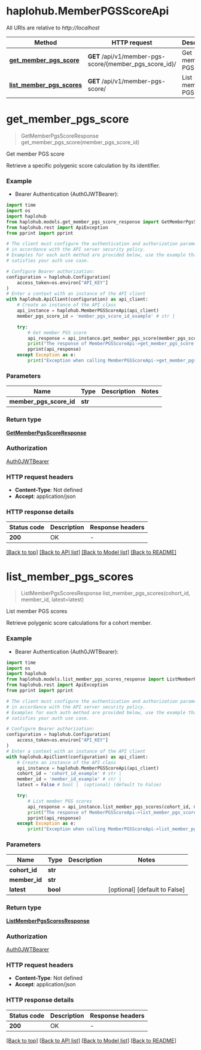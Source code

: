 # haplohub.MemberPGSScoreApi

All URIs are relative to *http://localhost*

Method | HTTP request | Description
------------- | ------------- | -------------
[**get_member_pgs_score**](MemberPGSScoreApi.md#get_member_pgs_score) | **GET** /api/v1/member-pgs-score/{member_pgs_score_id}/ | Get member PGS score
[**list_member_pgs_scores**](MemberPGSScoreApi.md#list_member_pgs_scores) | **GET** /api/v1/member-pgs-score/ | List member PGS scores


# **get_member_pgs_score**
> GetMemberPgsScoreResponse get_member_pgs_score(member_pgs_score_id)

Get member PGS score

Retrieve a specific polygenic score calculation by its identifier.

### Example

* Bearer Authentication (Auth0JWTBearer):
```python
import time
import os
import haplohub
from haplohub.models.get_member_pgs_score_response import GetMemberPgsScoreResponse
from haplohub.rest import ApiException
from pprint import pprint

# The client must configure the authentication and authorization parameters
# in accordance with the API server security policy.
# Examples for each auth method are provided below, use the example that
# satisfies your auth use case.

# Configure Bearer authorization: 
configuration = haplohub.Configuration(
    access_token=os.environ["API_KEY"]
)
# Enter a context with an instance of the API client
with haplohub.ApiClient(configuration) as api_client:
    # Create an instance of the API class
    api_instance = haplohub.MemberPGSScoreApi(api_client)
    member_pgs_score_id = 'member_pgs_score_id_example' # str | 

    try:
        # Get member PGS score
        api_response = api_instance.get_member_pgs_score(member_pgs_score_id)
        print("The response of MemberPGSScoreApi->get_member_pgs_score:\n")
        pprint(api_response)
    except Exception as e:
        print("Exception when calling MemberPGSScoreApi->get_member_pgs_score: %s\n" % e)
```


### Parameters

Name | Type | Description  | Notes
------------- | ------------- | ------------- | -------------
 **member_pgs_score_id** | **str**|  | 

### Return type

[**GetMemberPgsScoreResponse**](GetMemberPgsScoreResponse.md)

### Authorization

[Auth0JWTBearer](../README.md#Auth0JWTBearer)

### HTTP request headers

 - **Content-Type**: Not defined
 - **Accept**: application/json

### HTTP response details
| Status code | Description | Response headers |
|-------------|-------------|------------------|
**200** | OK |  -  |

[[Back to top]](#) [[Back to API list]](../README.md#documentation-for-api-endpoints) [[Back to Model list]](../README.md#documentation-for-models) [[Back to README]](../README.md)

# **list_member_pgs_scores**
> ListMemberPgsScoresResponse list_member_pgs_scores(cohort_id, member_id, latest=latest)

List member PGS scores

Retrieve polygenic score calculations for a cohort member.

### Example

* Bearer Authentication (Auth0JWTBearer):
```python
import time
import os
import haplohub
from haplohub.models.list_member_pgs_scores_response import ListMemberPgsScoresResponse
from haplohub.rest import ApiException
from pprint import pprint

# The client must configure the authentication and authorization parameters
# in accordance with the API server security policy.
# Examples for each auth method are provided below, use the example that
# satisfies your auth use case.

# Configure Bearer authorization: 
configuration = haplohub.Configuration(
    access_token=os.environ["API_KEY"]
)
# Enter a context with an instance of the API client
with haplohub.ApiClient(configuration) as api_client:
    # Create an instance of the API class
    api_instance = haplohub.MemberPGSScoreApi(api_client)
    cohort_id = 'cohort_id_example' # str | 
    member_id = 'member_id_example' # str | 
    latest = False # bool |  (optional) (default to False)

    try:
        # List member PGS scores
        api_response = api_instance.list_member_pgs_scores(cohort_id, member_id, latest=latest)
        print("The response of MemberPGSScoreApi->list_member_pgs_scores:\n")
        pprint(api_response)
    except Exception as e:
        print("Exception when calling MemberPGSScoreApi->list_member_pgs_scores: %s\n" % e)
```


### Parameters

Name | Type | Description  | Notes
------------- | ------------- | ------------- | -------------
 **cohort_id** | **str**|  | 
 **member_id** | **str**|  | 
 **latest** | **bool**|  | [optional] [default to False]

### Return type

[**ListMemberPgsScoresResponse**](ListMemberPgsScoresResponse.md)

### Authorization

[Auth0JWTBearer](../README.md#Auth0JWTBearer)

### HTTP request headers

 - **Content-Type**: Not defined
 - **Accept**: application/json

### HTTP response details
| Status code | Description | Response headers |
|-------------|-------------|------------------|
**200** | OK |  -  |

[[Back to top]](#) [[Back to API list]](../README.md#documentation-for-api-endpoints) [[Back to Model list]](../README.md#documentation-for-models) [[Back to README]](../README.md)

